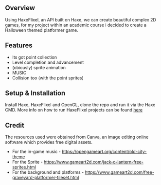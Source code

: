 ## Overview
Using HaxeFlixel, an API built on Haxe, we can create beautiful complex 2D games, for my project within an academic course i decided to create a Halloween themed platformer game.




## Features
- Its got point collection
- Level completion and advancement 
- (obiously) sprite animation
- MUSIC
- Collision too (with the point sprites)


## Setup & Installation
Install Haxe, HaxeFlixel and OpenGL,
clone the repo and run it via the Haxe CMD.
More info on how to run HaxeFlixel projects can be found [here](https://haxeflixel.com/documentation/)


## Credit 

The resources used were obtained from Canva, an image editing online software which provides free digital assets.
- For the in-game music - https://opengameart.org/content/old-city-theme
- For the Sprite - https://www.gameart2d.com/jack-o-lantern-free-sprites.html
- For the background and platforms - https://www.gameart2d.com/free-graveyard-platformer-tileset.html
